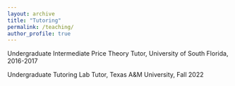 ```yaml
---
layout: archive
title: "Tutoring"
permalink: /teaching/
author_profile: true
---
```


Undergraduate Intermediate Price Theory Tutor, University of South Florida, 2016-2017

Undergraduate Tutoring Lab Tutor, Texas A&M University, Fall 2022
